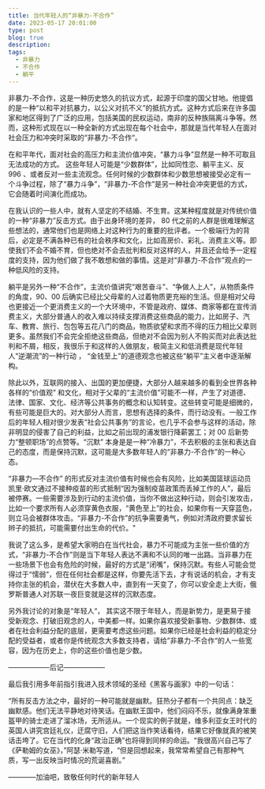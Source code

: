 ```yaml
---
title: 当代年轻人的“非暴力-不合作”
date: 2023-05-17 20:01:00
type: post
blog: true
description: 
tags:
  - 非暴力
  - 不合作
  - 躺平
---
```



非暴力-不合作，这是一种历史悠久的抗议方式，起源于印度的国父甘地。他提倡的是一种“以和平对抗暴力，以公义对抗不义”的抵抗方式。这种方式后来在许多国家和地区得到了广泛的应用，包括美国的民权运动，南非的反种族隔离斗争等。然而，这种形式现在以一种全新的方式出现在每个社会中，那就是当代年轻人在面对社会压力和冲突时采取的“非暴力-不合作“。

在和平年代，面对社会的高压力和主流价值冲突，“暴力斗争”显然是一种不可取且无法成功的方式。 这些年轻人可能是“少数群体”，比如同性恋、躺平主义、反 996 、或者反对一些主流观念。任何时候的少数群体和少数思想被接受必定有一个斗争过程，除了“暴力斗争”，“非暴力-不合作”是另一种社会冲突更低的方式，它会随着时间演化而成功。

在我认识的一些人中，就有人坚定的不结婚、不生育。这某种程度就是对传统价值的一种“非暴力”反击方式。由于出身环境的差异， 80 代之前的人群是很难理解这些想法的，通常他们也是网络上对这种行为的重要的批评者。一个极端行为的背后，必定是不满各种已有的社会秩序和文化，比如高房价、彩礼、消费主义等。即使我们不会不婚不育，但也绝对不会去批判和反对这样的人，并且还会给予一定程度的支持，因为他们做了我不敢想和做的事情。这是对“非暴力-不合作”观点的一种低风险的支持。

躺平是另外一种“不合作”，主流价值讲究“艰苦奋斗”、“争做人上人”，从物质条件的角度，90、00 后确实已经比父母辈的人过着物质更充裕的生活。但是相对父母也更接近一个更消费主义的一个大环境中，不管是政府、媒体、商家等都在宣传消费主义，大部分普通人的收入难以持续支撑消费这些商品的能力，比如房子、汽车、教育、旅行、包包等五花八门的商品，物质欲望和求而不得的压力相比父辈则更多。虽然我们不会完全拒绝这些商品，但绝对不会因为别人不购买而对此表达批判和不屑，相反，我很乐于和这样的人做朋友，极简主义和低消费是现代年轻人“逆潮流”的一种行动 ， “金钱至上”的道德观念也被这些“躺平”主义者中逐渐解构。


除此以外，互联网的接入、出国的更加便捷，大部分人越来越多的看到全世界各种各样的“价值观” 和文化，相对于父辈的“主流价值”可能不一样，产生了对道德、法律、国家、文化、经济等公共事务的概念和认知转变。这些转变可能是细微的，有些可能是巨大的。对大部分人而言，思想有选择的条件，而行动没有。一般工作后的年轻人相对很少发表“社会公共事务”的言论，也几乎不会参与这样的活动，除非明显的侵害了自己的利益，比如之前出现的浦发银行降薪罢工；对 00 后新势力“整顿职场”的点赞等。“沉默” 本身是是一种“冷暴力”，不去积极的主张和表达自己的态度，而是保持沉默，这可能是大多数年轻人的“非暴力-不合作”的一种心态。


“非暴力—不合作” 的形式反对主流价值有时候也会有风险，比如美国篮球运动员凯里·欧文通过不接种疫苗的形式抵制“因为强制疫苗政策而丢掉工作的人”，最后被停赛。一些需要涉及到行动的主流价值，当你不做出这种行动，则会引发攻击，比如一个要求所有人必须穿黄色衣服，“黄色至上”的社会，如果你有一天穿蓝色，则立马会被群体攻击。“非暴力-不合作”的抗争需要勇气，例如对清政府要求留长辫子的抵抗，可能需要付出生命的代价。"



我说了这么多，是希望大家明白在当代社会，暴力不可能成为主张一些价值的方式，“非暴力-不合作”则是当下年轻人表达不满和不认同的唯一出路。当非暴力在一些场景下也会有危险的时候，最好的方式是“闭嘴”，保持沉默。有些人可能会觉得过于“懦弱”，但在任何社会都是这样，你要先活下去，才有说话的机会，才有支持你主张的机会，潜伏在大多数人中，直到有一天变了，你可以安全走上大街，俄罗斯普通人对苏联一夜巨变就是这样的沉默态度。

另外我讨论的对象是“年轻人“， 其实这不限于年轻人，而是新势力，是更易于接受新观念、打破旧观念的人，中美都一样。如果你喜欢接受新事物、少数群体、或者在社会利益分配的底层，更需要考虑这些问题。如果你已经是社会利益的稳定分配的受益者，或者你是传统观念大多数支持者，请给”非暴力-不合作“的人一些宽容，因为在历史上，你的这些价值也是少数。






——————后记——————

最后我引用多年前指引我进入技术领域的圣经《黑客与画家》中的一句话：



“所有反击方法之中，最好的一种可能就是幽默。狂热分子都有一个共同点：缺乏幽默感。他们无法平静地对待笑话。在幽默王国中，他们闷闷不乐，就像满身笨重盔甲的骑士走进了溜冰场，无所适从。一个现实的例子就是，维多利亚女王时代的英国人讲究宫廷礼仪，迂腐守旧，人们把这当作笑话看待，结果它好像就真的被笑话击垮了。它在当代的化身“政治正确”也将得到同样的命运。“我很高兴自己写了《萨勒姆的女巫》，”阿瑟·米勒写道，“但是回想起来，我常常希望自己有那种气质，写一出反映当时情况的荒诞喜剧。”


————加油吧，致敬任何时代的新年轻人